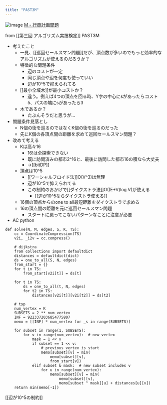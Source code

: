 ```yaml
---
title: "PAST3M"
---
```


![image](https://gyazo.com/03933bba41c9b05e4ac79210321a5771/thumb/1000)
[M - 行商計画問題](https://atcoder.jp/contests/past202005-open/tasks/past202005_m)

from [[第三回 アルゴリズム実技検定]]
PAST3M
- 考えたこと
    - 一見、[[巡回セールスマン問題]]だが、頂点数が多いのでもっと効率的なアルゴリズムが使えるのだろうか？
    - 特徴的な問題条件
        - 辺のコストが一定
        - 同じ頂点や辺を何度も使っていい
        - 辺が10^5で抑えられてる
    - [[最小全域木]]が最小コストか？
        - 違う。例えば4つの頂点を回る時、Y字の中心にsがあったらコスト5、パスの端にsがあったら3
    - 木であるか？
        - たぶんそうだと思うが…
- 問題条件見落とし
    - N個の街を巡るのではなくK個の街を巡るのだった
    - 先にK個の各頂点間の距離を求めて巡回セールスマン問題？
- 改めて考える
    - Kは高々16
        - 16!は全探索できない
        - 既に訪問済みの都市2^16と、最後に訪問した都市16の積なら大丈夫
        - →[[bitDP]]
    - 頂点は10^5
        - [[ワーシャルフロイド法]]O(V^3)は無理
        - 辺が10^5で抑えられてる
        - この制約のおかげで[[ダイクストラ法]]O((E+V)log V)が使える
            - [[辺が10^5ならダイクストラ使える]]
    - 16個の頂点からのone to all最短距離をダイクストラで求める
    - 16の頂点間の距離を元に巡回セールスマン問題
        - スタートに戻ってこないパターンなことに注意が必要
- AC
python

```
def solve(N, M, edges, S, K, TS):
    cc = CoordinateCompression(TS)
    v2i, _i2v = cc.compress()

    # dijkstra
    from collections import defaultdict
    distances = defaultdict(dict)
    ds = one_to_all(S, N, edges)
    from_start = {}
    for t in TS:
        from_start[v2i[t]] = ds[t]

    for t in TS:
        ds = one_to_all(t, N, edges)
        for t2 in TS:
            distances[v2i[t]][v2i[t2]] = ds[t2]

    # tsp
    num_vertex = K
    SUBSETS = 2 ** num_vertex
    INF = 9223372036854775807
    memo = [[INF] * num_vertex for _s in range(SUBSETS)]

    for subset in range(1, SUBSETS):
        for v in range(num_vertex):  # new vertex
            mask = 1 << v
            if subset == 1 << v:
                # previous vertex is start
                memo[subset][v] = min(
                    memo[subset][v],
                    from_start[v])
            elif subset & mask:  # new subset includes v
                for u in range(num_vertex):
                    memo[subset][v] = min(
                        memo[subset][v],
                        memo[subset ^ mask][u] + distances[u][v])
    return min(memo[-1])
```


[[辺が10^5の制約]]
